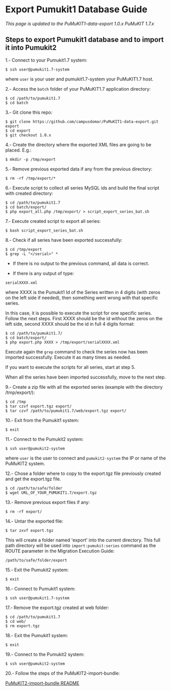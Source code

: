 # Export Pumukit1 Database Guide

*This page is updated to the PuMuKIT1-data-export 1.0.x PuMuKIT 1.7.x*

## Steps to export Pumukit1 database and to import it into Pumukit2

1.- Connect to your Pumukit1.7 system:

```
$ ssh user@pumukit1.7-system
```

where `user` is your user and pumukit1.7-system your PuMuKIT1.7 host.

2.- Access the `batch` folder of your PuMuKIT1.7 application directory:

```
$ cd /path/to/pumukit1.7
$ cd batch
```

3.- Git clone this repo:

```
$ git clone https://github.com/campusdomar/PuMuKIT1-data-export.git export
$ cd export
$ git checkout 1.0.x
```

4.- Create the directory where the exported XML files are going to be placed. E.g.:

```
$ mkdir -p /tmp/export
```

5.- Remove previous exported data if any from the previous directory:

```
$ rm -rf /tmp/export/*
```

6.- Execute script to collect all series MySQL ids and build the final script with created directory:

```
$ cd /path/to/pumukit1.7
$ cd batch/export/
$ php export_all.php /tmp/export/ > script_export_series_bat.sh
```

7.- Execute created script to export all series:

```
$ bash script_export_series_bat.sh
```

8.- Check if all series have been exported successfully:

```
$ cd /tmp/export
$ grep -L "</serial>" *
```

* If there is no output to the previous command, all data is correct.

* If there is any output of type:

```
serialXXXX.xml
```

where XXXX is the Pumukit1 Id of the Series written in 4 digits (with zeros on the left side if needed),
then something went wrong with that specific series.

In this case, it is possible to execute the script for one specific series.
Follow the next steps. First XXXX should be the id without the zeros on the left side,
second XXXX should be the id in full 4 digits format:

```
$ cd /path/to/pumukit1.7/
$ cd batch/export/
$ php export.php XXXX > /tmp/export/serialXXXX.xml
```

Execute again the `grep` command to check the series now has been imported successfully.
Execute it as many times as needed.

If you want to execute the scripts for all series, start at step 5.

When all the series have been imported successfully, move to the next step.


9.- Create a zip file with all the exported series (example with the directory /tmp/export/):

```
$ cd /tmp
$ tar czvf export.tgz export/
$ tar czvf /path/to/pumukit1.7/web/export.tgz export/
```

10.- Exit from the Pumukit1 system:

```
$ exit
```

11.- Connect to the Pumukit2 system:

```
$ ssh user@pumukit2-system
```

where `user` is the user to connect and `pumukit2-system` the IP or name of the PuMuKIT2 system.


12.- Chose a folder where to copy to the export.tgz file previously created and get the export.tgz file.

```
$ cd /path/to/safe/folder
$ wget URL_OF_YOUR_PUMUKIT1.7/export.tgz
```

13.- Remove previous export files if any:

```
$ rm -rf export/
```

14.- Untar the exported file:

```
$ tar zxvf export.tgz
```

This will create a folder named 'export' into the current directory. This full path directory will be used into `import:pumukit:series` command as the ROUTE parameter in the Migration Execution Guide:

```
/path/to/safe/folder/export
```

15.- Exit the Pumukit2 system:

```
$ exit
```

16.- Connect to Pumukit1 system:

```
$ ssh user@pumukit1.7-system
```

17.- Remove the export.tgz created at web folder:

```
$ cd /path/to/pumukit1.7
$ cd web/
$ rm export.tgz
```

18.- Exit the Pumukit1 system:

```
$ exit
```

19.- Connect to the Pumukit2 system:

```
$ ssh user@pumukit2-system
```

20.- Follow the steps of the PuMuKIT2-import-bundle:

[PuMuKIT2-import-bundle README](https://github.com/campusdomar/PuMuKIT2-import-bundle/blob/master/README.md)
